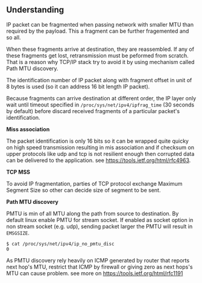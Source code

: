 ## Understanding

IP packet can be fragmented when passing network with smaller MTU than required by the payload. This a fragment can be further
fragemented and so all. 

When these fragments arrive at destination, they are reassembled. If any of these fragments get lost, retransmission must be 
peformed from scratch. That is a reason why TCP/IP stack try to avoid it by using mechanism called Path MTU discovery.

The identification number of IP packet along with fragment offset in unit of 8 bytes is used (so it can address 16 bit 
length IP packet).

Because fragments can arrive destination at different order, the IP layer only wait until timeout specified in 
`/proc/sys/net/ipv4/ipfrag_time` (30 seconds by default) before discard received fragments of a particular packet's identification.

**Miss association**

The packet identification is only 16 bits so it can be wrapped quite quicky on high speed transmission resulting in mis association and if checksum on upper protocols like udp and tcp is not resilient enough then corrupted data can be delivered to the application. see https://tools.ietf.org/html/rfc4963.

**TCP MSS**

To avoid IP fragmentation, parties of TCP protocol exchange Maximum Segment Size so other can decide size of segment to be sent.

**Path MTU discovery**

PMTU is min of all MTU along the path from source to destination. By default linux enable PMTU for stream socket. If enabled as socket option in non stream socket (e.g. udp), sending packet larger the PMTU will result in `EMSGSIZE`. 

    $ cat /proc/sys/net/ipv4/ip_no_pmtu_disc
    0

As PMTU discovery rely heavily on ICMP generated by router that reports next hop's MTU, restrict that ICMP by firewall or giving zero as next hops's MTU can cause problem. see more on https://tools.ietf.org/html/rfc1191



